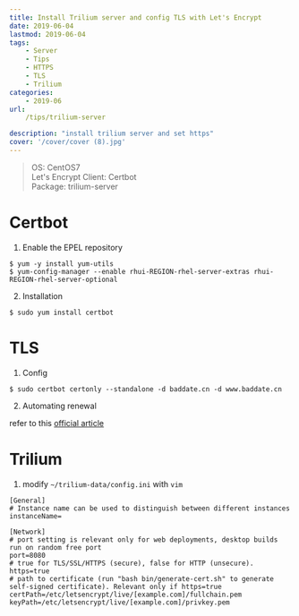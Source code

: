 ```yaml
---
title: Install Trilium server and config TLS with Let's Encrypt
date: 2019-06-04 
lastmod: 2019-06-04
tags: 
    - Server
    - Tips
    - HTTPS
    - TLS
    - Trilium
categories: 
    - 2019-06
url: 
    /tips/trilium-server

description: "install trilium server and set https"
cover: '/cover/cover (8).jpg'
---
```


> OS: CentOS7     
> Let's Encrypt Client: Certbot       
> Package: trilium-server

# Certbot
1. Enable the EPEL repository

```
$ yum -y install yum-utils
$ yum-config-manager --enable rhui-REGION-rhel-server-extras rhui-REGION-rhel-server-optional
```
2. Installation

```
$ sudo yum install certbot
```

# TLS
1. Config

```
$ sudo certbot certonly --standalone -d baddate.cn -d www.baddate.cn
```
2. Automating renewal

refer to this [official article](https://certbot.eff.org/docs/using.html#renewal)
# Trilium
1. modify `~/trilium-data/config.ini` with `vim`

```
[General]
# Instance name can be used to distinguish between different instances
instanceName=

[Network]
# port setting is relevant only for web deployments, desktop builds run on random free port
port=8080
# true for TLS/SSL/HTTPS (secure), false for HTTP (unsecure).
https=true 
# path to certificate (run "bash bin/generate-cert.sh" to generate self-signed certificate). Relevant only if https=true
certPath=/etc/letsencrypt/live/[example.com]/fullchain.pem
keyPath=/etc/letsencrypt/live/[example.com]/privkey.pem
```
